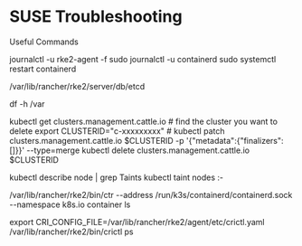 # SUSE Troubleshooting










Useful Commands

journalctl -u rke2-agent -f
sudo journalctl -u containerd
sudo systemctl restart containerd

/var/lib/rancher/rke2/server/db/etcd

df -h /var


kubectl get clusters.management.cattle.io  # find the cluster you want to delete 
export CLUSTERID="c-xxxxxxxxx" # 
kubectl patch clusters.management.cattle.io $CLUSTERID -p '{"metadata":{"finalizers":[]}}' --type=merge
kubectl delete clusters.management.cattle.io $CLUSTERID


kubectl describe node <node-name> | grep Taints
kubectl taint nodes <node-name> <taint-key>:<effect>-

/var/lib/rancher/rke2/bin/ctr --address /run/k3s/containerd/containerd.sock --namespace k8s.io container ls


export CRI_CONFIG_FILE=/var/lib/rancher/rke2/agent/etc/crictl.yaml
/var/lib/rancher/rke2/bin/crictl ps